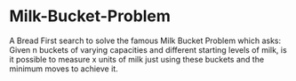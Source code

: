# Milk-Bucket-Problem
A Bread First search to solve the famous Milk Bucket Problem which asks:
Given n buckets of varying capacities and different starting levels of milk, is it possible to measure x units of milk just using these buckets and the minimum moves to achieve it.  
